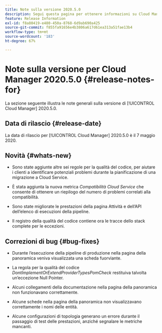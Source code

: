 ```yaml
---
title: Note sulla versione 2020.5.0
description: Segui questa pagina per ottenere informazioni su Cloud Manager 2020.5.0
feature: Release Information
exl-id: f8a80419-e480-450a-8768-6d9ab690a425
source-git-commit: f855fa91656e4b3806a617d61ea313a51fae13b4
workflow-type: tm+mt
source-wordcount: '183'
ht-degree: 67%

---
```


# Note sulla versione per Cloud Manager 2020.5.0 {#release-notes-for}

La sezione seguente illustra le note generali sulla versione di [!UICONTROL Cloud Manager] 2020.5.0.

## Data di rilascio {#release-date}

La data di rilascio per [!UICONTROL Cloud Manager] 2020.5.0 è il 7 maggio 2020.

## Novità {#whats-new}

* Sono state aggiunte altre sei regole per la qualità del codice, per aiutare i clienti a identificare potenziali problemi durante la pianificazione di una migrazione a Cloud Service.

* È stata aggiunta la nuova metrica *Compatibilità Cloud Service* che consente di ottenere un riepilogo del numero di problemi correlati alla compatibilità.

* Sono state migliorate le prestazioni della pagina Attività e dell’API dell’elenco di esecuzioni della pipeline.

* Il registro della qualità del codice contiene ora le tracce dello stack complete per le eccezioni.

## Correzioni di bug {#bug-fixes}

* Durante l’esecuzione della pipeline di produzione nella pagina della panoramica veniva visualizzata una scheda fuorviante.

* La regola per la qualità del codice *DontImplementOrExtendProviderTypesPomCheck* restituiva talvolta un’eccezione Null Pointer.

* Alcuni collegamenti della documentazione nella pagina della panoramica non funzionavano correttamente.

* Alcune schede nella pagina della panoramica non visualizzavano correttamente i nomi delle entità.

* Alcune configurazioni di topologia generano un errore durante il passaggio di test delle prestazioni, anziché segnalare le metriche mancanti.
